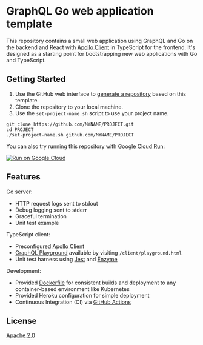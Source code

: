 # GraphQL Go web application template

This repository contains a small web application using GraphQL and Go on the
backend and React with [Apollo Client][] in TypeScript for the frontend. It's
designed as a starting point for bootstrapping new web applications with Go and
TypeScript.

[Apollo Client]: https://www.apollographql.com/docs/react/

## Getting Started

1. Use the GitHub web interface to [generate a repository][] based on
   this template.
2. Clone the repository to your local machine.
3. Use the `set-project-name.sh` script to use your project name.

```shell
git clone https://github.com/MYNAME/PROJECT.git
cd PROJECT
./set-project-name.sh github.com/MYNAME/PROJECT
```

You can also try running this repository with [Google Cloud Run][]:

[![Run on Google Cloud](https://deploy.cloud.run/button.svg)](https://deploy.cloud.run)

[generate a repository]: https://github.com/zombiezen/graphql-go-app/generate
[Google Cloud Run]: https://cloud.google.com/run

## Features

Go server:

-  HTTP request logs sent to stdout
-  Debug logging sent to stderr
-  Graceful termination
-  Unit test example

TypeScript client:

-  Preconfigured [Apollo Client][]
-  [GraphQL Playground][] available by visiting `/client/playground.html`
-  Unit test harness using [Jest][] and [Enzyme][]

Development:

-  Provided [Dockerfile][] for consistent builds and deployment to any
   container-based environment like Kubernetes
-  Provided Heroku configuration for simple deployment
-  Continuous Integration (CI) via [GitHub Actions][]

[Dockerfile]: https://github.com/zombiezen/graphql-go-app/blob/master/Dockerfile
[Enzyme]: https://airbnb.io/enzyme/
[GitHub Actions]: https://github.com/features/actions
[GraphQL Playground]: https://github.com/prisma-labs/graphql-playground
[Jest]: https://jestjs.io/

## License

[Apache 2.0](https://github.com/zombiezen/graphql-go-app/blob/master/LICENSE)
